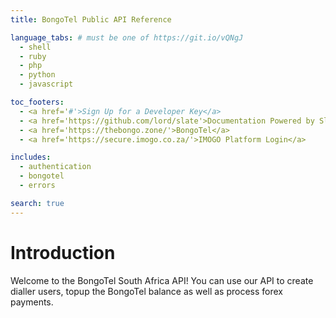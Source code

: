 ```yaml
---
title: BongoTel Public API Reference

language_tabs: # must be one of https://git.io/vQNgJ
  - shell
  - ruby
  - php
  - python
  - javascript

toc_footers:
  - <a href='#'>Sign Up for a Developer Key</a>
  - <a href='https://github.com/lord/slate'>Documentation Powered by Slate</a>
  - <a href='https://thebongo.zone/'>BongoTel</a>
  - <a href='https://secure.imogo.co.za/'>IMOGO Platform Login</a>

includes:
  - authentication
  - bongotel
  - errors

search: true
---
```


# Introduction

Welcome to the BongoTel South Africa API!  You can use our API to create dialler users, topup the BongoTel balance as well as process forex payments.
